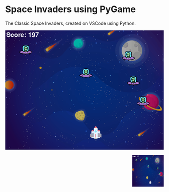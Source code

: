 # Space Invaders using PyGame

The Classic Space Invaders, created on VSCode using Python.

![](https://raw.githubusercontent.com/RanNahmany/Space-Invaders/main/Sample.gif)

<img align="right" width="100" height="100" src="https://raw.githubusercontent.com/RanNahmany/Space-Invaders/main/Sample.gif">
